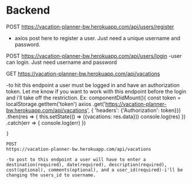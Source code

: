 # Backend


POST
https://vacation-planner-bw.herokuapp.com/api/users/register
- axios post here to register a user. Just need a unique username and password.

POST
https://vacation-planner-bw.herokuapp.com/api/users/login
-user can login. Just need username and password



GET
https://vacation-planner-bw.herokuapp.com/api/vacations

-to hit this endpoint a user must be logged in and have an authorization token. Let me know if you want to work with this endpoint before the login and i'll take off the restriction.
Ex:
 componentDidMount(){
        const token = localStorage.getItem('token')
        axios
        .get('https://vacation-planner-bw.herokuapp.com/api/vacations', { 'headers': {'Authorization': token}})
            .then(res => {
                this.setState(() => ({vacations: res.data}))
                console.log(res)
            })
            .catch(err => {
                console.log(err)
            })
            
    }

    POST
    https://vacation-planner-bw.herokuapp.com/api/vacations
    
    -to post to this endpoint a user will have to enter a destination(required), date(required), description(required), cost(optional), comments(optional), and a user_id(required)-i'll be changing the users_id to username.




